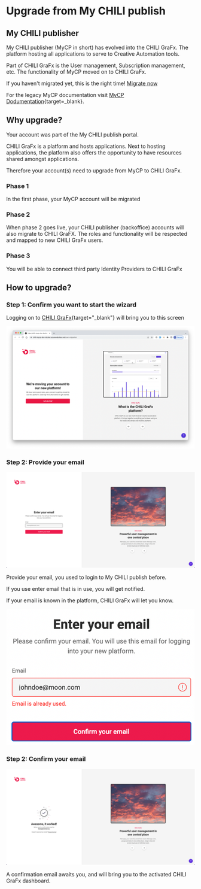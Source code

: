 # Upgrade from My CHILI publish

## My CHILI publisher

My CHILI publisher (MyCP in short) has evolved into the CHILI GraFx. The platform hosting all applications to serve to Creative Automation tools.

Part of CHILI GraFx is the User management, Subscription management, etc. The functionality of MyCP moved on to CHILI GraFx.

If you haven't migrated yet, this is the right time!
[Migrate now](/CHILI-GraFx/guides/onboarding/migration/)

For the legacy MyCP documentation visit [MyCP Dodumentation](https://chilipublishdocs.atlassian.net/wiki/spaces/CPDOC/pages/1373405185/My+CHILI+publisher+a.k.a.+MyCP){target=_blank}.

## Why upgrade?

Your account was part of the My CHILI publish portal.

CHILI GraFx is a platform and hosts applications. Next to hosting applications, the platform also offers the opportunity to have resources shared amongst applications.

Therefore your account(s) need to upgrade from MyCP to CHILI GraFx.

### Phase 1

In the first phase, your MyCP account will be migrated

### Phase 2

When phase 2 goes live, your CHILI publisher (backoffice) accounts will also migrate to CHILI GraFX.
The roles and functionality will be respected and mapped to new CHILI GraFx users.

### Phase 3

You will be able to connect third party Identity Providers to CHILI GraFx

## How to upgrade?

### Step 1: Confirm you want to start the wizard

Logging on to [CHILI GraFx](https://chiligrafx.com){target="_blank"} will bring you to this screen

![Migrate](upgrade-1.png)


### Step 2: Provide your email

![Migrate](upgrade-2.png)

Provide your email, you used to login to My CHILI publish before.

If you use enter email that is in use, you will get notified.

If your email is known in the platform, CHILI GraFx will let you know.

![Migrate](upgrade-3.png)


### Step 2: Confirm your email

![Migrate](upgrade-4.png)

A confirmation email awaits you, and will bring you to the activated CHILI GraFx dashboard.